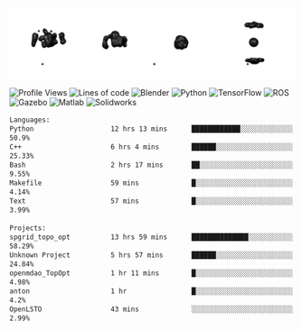 ![cubes](https://github.com/imsenthur/imsenthur/blob/master/cubes.gif)

<!--START_SECTION:waka-->
![Profile Views](http://img.shields.io/badge/Profile%20views-22-blue)
![Lines of code](https://img.shields.io/badge/From%20%22Hello%2C%20World%21%22%2C%20I%27ve%20written-921900%20lines%20of%20code-blue)
![Blender](https://img.shields.io/badge/-Blender-orange)
![Python](https://img.shields.io/badge/-Python-blue)
![TensorFlow](https://img.shields.io/badge/-TensorFlow-ff8c00)
![ROS](https://img.shields.io/badge/-ROS-20b2aa)
![Gazebo](https://img.shields.io/badge/-Gazebo-lightgrey)
![Matlab](https://img.shields.io/badge/-Matlab-ffd700)
![Solidworks](https://img.shields.io/badge/-Solidworks-red)
```text
Languages: 
Python                   12 hrs 13 mins      ████████████░░░░░░░░░░░░░   50.9% 
C++                      6 hrs 4 mins        ██████░░░░░░░░░░░░░░░░░░░   25.33% 
Bash                     2 hrs 17 mins       ██░░░░░░░░░░░░░░░░░░░░░░░   9.55% 
Makefile                 59 mins             █░░░░░░░░░░░░░░░░░░░░░░░░   4.14% 
Text                     57 mins             █░░░░░░░░░░░░░░░░░░░░░░░░   3.99%

Projects: 
spgrid_topo_opt          13 hrs 59 mins      ██████████████░░░░░░░░░░░   58.29% 
Unknown Project          5 hrs 57 mins       ██████░░░░░░░░░░░░░░░░░░░   24.84% 
openmdao_TopOpt          1 hr 11 mins        █░░░░░░░░░░░░░░░░░░░░░░░░   4.98% 
anton                    1 hr                █░░░░░░░░░░░░░░░░░░░░░░░░   4.2% 
OpenLSTO                 43 mins             ░░░░░░░░░░░░░░░░░░░░░░░░░   2.99%
```


<!--END_SECTION:waka-->
